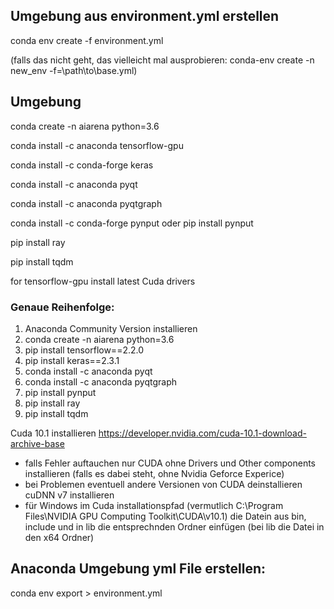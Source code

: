 ## Umgebung aus environment.yml erstellen
conda env create -f environment.yml

(falls das nicht geht, das vielleicht mal ausprobieren: conda-env create -n new_env -f=\path\to\base.yml)

## Umgebung

conda create -n aiarena python=3.6

conda install -c anaconda tensorflow-gpu 

conda install -c conda-forge keras 

conda install -c anaconda pyqt

conda install -c anaconda pyqtgraph

conda install -c conda-forge pynput oder pip install pynput

pip install ray

pip install tqdm


for tensorflow-gpu install latest Cuda drivers


### Genaue Reihenfolge:

1. Anaconda Community Version installieren
2. conda create -n aiarena python=3.6
3. pip install tensorflow==2.2.0
4. pip install keras==2.3.1
5. conda install -c anaconda pyqt
6. conda install -c anaconda pyqtgraph
7. pip install pynput
8. pip install ray
9. pip install tqdm

Cuda 10.1 installieren https://developer.nvidia.com/cuda-10.1-download-archive-base
  - falls Fehler auftauchen nur CUDA ohne Drivers und Other components installieren (falls es dabei steht, ohne Nvidia Geforce Experice)
  - bei Problemen eventuell andere Versionen von CUDA deinstallieren
 cuDNN v7 installieren 
  - für Windows im Cuda installationspfad (vermutlich C:\Program Files\NVIDIA GPU Computing Toolkit\CUDA\v10.1) die Datein aus bin, include und in lib die entsprechnden Ordner einfügen (bei lib die Datei in den x64 Ordner)
  

## Anaconda Umgebung yml File erstellen: 
conda env export > environment.yml
